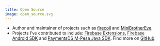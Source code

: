 ```yaml
---
title: Open Source
image: open_source.svg
---
```


- Author and maintainer of projects such as [firecoil](https://github.com/rosariopfernandes/firecoil) and
 [MiniBrotherEye](https://github.com/rosariopfernandes/MiniBrotherEye).
- Projects I've contributed to include:
 [Firebase Extensions](https://github.com/firebase/extensions),
 [Firebase Android SDK](https://github.com/firebase/firebase-android-sdk) and
 [PaymentsDS M-Pesa Java SDK](https://github.com/paymentsds/mpesa-java-sdk).
 Find more on [GitHub](https://github.com/rosariopfernandes).
